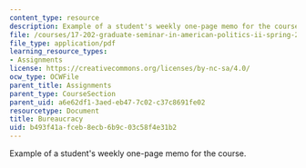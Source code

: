 ```yaml
---
content_type: resource
description: Example of a student's weekly one-page memo for the course.
file: /courses/17-202-graduate-seminar-in-american-politics-ii-spring-2010/b493f41afceb8ecb6b9c03c58f4e31b2_MIT17_202S10_Bureaucracy.pdf
file_type: application/pdf
learning_resource_types:
- Assignments
license: https://creativecommons.org/licenses/by-nc-sa/4.0/
ocw_type: OCWFile
parent_title: Assignments
parent_type: CourseSection
parent_uid: a6e62df1-3aed-eb47-7c02-c37c8691fe02
resourcetype: Document
title: Bureaucracy
uid: b493f41a-fceb-8ecb-6b9c-03c58f4e31b2
---
```

Example of a student's weekly one-page memo for the course.